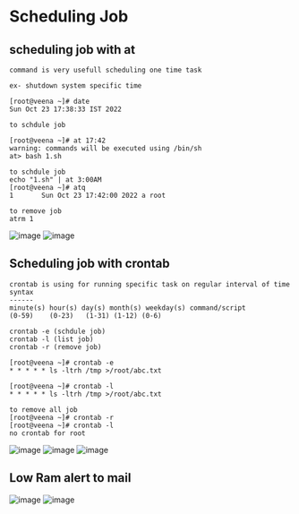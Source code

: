 Scheduling Job
==============

scheduling job with at
----------------------
```
command is very usefull scheduling one time task

ex- shutdown system specific time

[root@veena ~]# date
Sun Oct 23 17:38:33 IST 2022

to schdule job

[root@veena ~]# at 17:42
warning: commands will be executed using /bin/sh
at> bash 1.sh

to schdule job 
echo "1.sh" | at 3:00AM
[root@veena ~]# atq
1       Sun Oct 23 17:42:00 2022 a root

to remove job
atrm 1
```
![image](https://user-images.githubusercontent.com/53966749/197391681-c72c29c7-ba90-4bd2-976a-1410b05fa9f1.png)
![image](https://user-images.githubusercontent.com/53966749/197391739-095c03a8-39db-4035-90dc-4178af6cc2f5.png)


Scheduling job with crontab
----------------------------
```
crontab is using for running specific task on regular interval of time
syntax
------
minute(s) hour(s) day(s) month(s) weekday(s) command/script
(0-59)    (0-23)   (1-31) (1-12) (0-6) 

crontab -e (schdule job)
crontab -l (list job)
crontab -r (remove job)

[root@veena ~]# crontab -e
* * * * * ls -ltrh /tmp >/root/abc.txt

[root@veena ~]# crontab -l
* * * * * ls -ltrh /tmp >/root/abc.txt

to remove all job
[root@veena ~]# crontab -r
[root@veena ~]# crontab -l
no crontab for root

```
![image](https://user-images.githubusercontent.com/53966749/197396809-076e284a-6307-4d61-9e2f-c66e883fce29.png)
![image](https://user-images.githubusercontent.com/53966749/197396736-ab84c3d5-1e8f-4867-93d4-13e9dbe0ea36.png)
![image](https://user-images.githubusercontent.com/53966749/197396755-e10e1788-bca2-48b5-9505-8425c23498ce.png)



Low Ram alert to mail
--------------------

![image](https://user-images.githubusercontent.com/53966749/197398111-e69f2c72-4a8b-4efb-8ece-66d17b2ca705.png)
![image](https://user-images.githubusercontent.com/53966749/197398207-70167579-254c-4964-83e0-521691af1f05.png)


